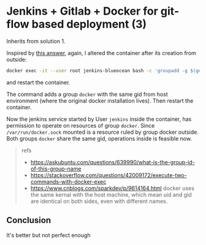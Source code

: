 # Jenkins + Gitlab + Docker for git-flow based deployment (3)

Inherits from solution 1.

Inspired by [this answer](https://stackoverflow.com/a/59537295/3326749), again, I altered the container after its creation from outside:

```sh
docker exec -it --user root jenkins-blueocean bash -c 'groupadd -g $(getent group docker | cut -d: -f3) docker && usermod -aG docker jenkins'
```

and restart the container.

The command adds a group `docker` with the same gid from host environment (where the original docker installation lives). Then restart the container.

Now the jenkins service started by User `jenkins` inside the container, has permission to operate on resources of group `docker`. Since `/var/run/docker.sock` mounted is a resource  ruled by group docker outside. Both groups `docker` share the same gid, operations inside is feasible now.

> refs
> - https://askubuntu.com/questions/639990/what-is-the-group-id-of-this-group-name
> - https://stackoverflow.com/questions/42009172/execute-two-commands-with-docker-exec
> - https://www.cnblogs.com/sparkdev/p/9614164.html docker uses the same kernal with the host machine, which mean uid and gid are identical on both sides, even with different names.

## Conclusion

It's better but not perfect enough
